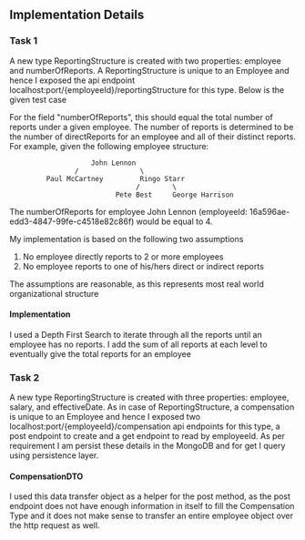 ## Implementation Details

### Task 1
A new type ReportingStructure is created with two properties: employee and numberOfReports. A ReportingStructure is unique to an Employee and hence I exposed the api endpoint localhost:port/{employeeId}/reportingStructure for this type. Below is the given test case

For the field "numberOfReports", this should equal the total number of reports under a given employee. The number of 
reports is determined to be the number of directReports for an employee and all of their distinct reports. For example, 
given the following employee structure:
```
                    John Lennon
                /               \
         Paul McCartney         Ringo Starr
                               /        \
                          Pete Best     George Harrison
```
The numberOfReports for employee John Lennon (employeeId: 16a596ae-edd3-4847-99fe-c4518e82c86f) would be equal to 4. 

My implementation is based on the following two assumptions
1. No employee directly reports to 2 or more employees
2. No employee reports to one of his/hers direct or indirect reports

The assumptions are reasonable, as this represents most real world organizational structure

#### Implementation 
I used a Depth First Search to iterate through all the reports until an employee has no reports. 
I add the sum of all reports at each level to eventually give the total reports for an employee

### Task 2
A new type ReportingStructure is created with three properties: employee, salary, and effectiveDate. As in case of ReportingStructure, a compensation is unique to an Employee and hence I exposed two localhost:port/{employeeId}/compensation api endpoints for this type, a post endpoint to create and a get endpoint to read by employeeId. As per requirement I am persist these details in the MongoDB and for get I query using persistence layer.

#### CompensationDTO
I used this data transfer object as a helper for the post method, as the post endpoint does not have enough information in itself to fill the Compensation Type and it does not make sense to transfer an entire employee object over the http request as well.

